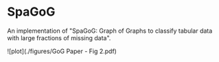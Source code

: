 # SpaGoG
An implementation of "SpaGoG: Graph of Graphs to classify tabular data with large fractions of missing data".

![plot](./figures/GoG Paper - Fig 2.pdf)
